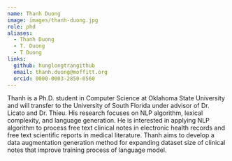 ```yaml
---
name: Thanh Duong
image: images/thanh-duong.jpg
role: phd
aliases:
  - Thanh Duong
  - T. Duong
  - T Duong
links:
  github: hunglongtrangithub
  email: thanh.duong@moffitt.org
  orcid: 0000-0003-2850-0560
---
```


Thanh is a Ph.D. student in Computer Science at Oklahoma State University and will transfer to the University of South Florida under advisor of Dr. Licato and Dr. Thieu. His research focuses on NLP algorithm, lexical complexity, and language generation. He is interested in applying NLP algorithm to process free text clinical notes in electronic health records and free text scientific reports in medical literature. Thanh aims to develop a data augmentation generation method for expanding dataset size of clinical notes that improve training process of language model.
